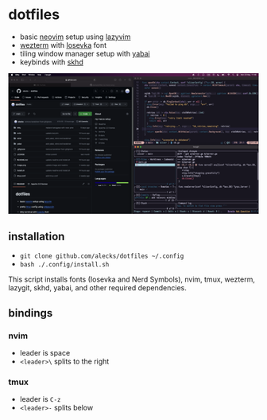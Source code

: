 # dotfiles

- basic [neovim](https://neovim.io) setup using [lazyvim](https://lazyvim.org)
- [wezterm](https://wezfurlong.org/wezterm/) with [Iosevka](https://github.com/be5invis/Iosevka) font
- tiling window manager setup with [yabai](https://github.com/koekeishiya/yabai)
- keybinds with [skhd](https://github.com/koekeishiya/skhd)

![image of editor](./image.png)

## installation

- `git clone github.com/alecks/dotfiles ~/.config`
- `bash ./.config/install.sh`

This script installs fonts (Iosevka and Nerd Symbols), nvim, tmux, wezterm, lazygit, skhd, yabai, and other required dependencies.

## bindings

### nvim

- leader is space
- `<leader>\` splits to the right

### tmux

- leader is `C-z`
- `<leader>-` splits below
